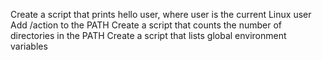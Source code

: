 Create a script that prints hello user, where user is the current Linux user
Add /action to the PATH
Create a script that counts the number of directories in the PATH
Create a script that lists global environment variables

